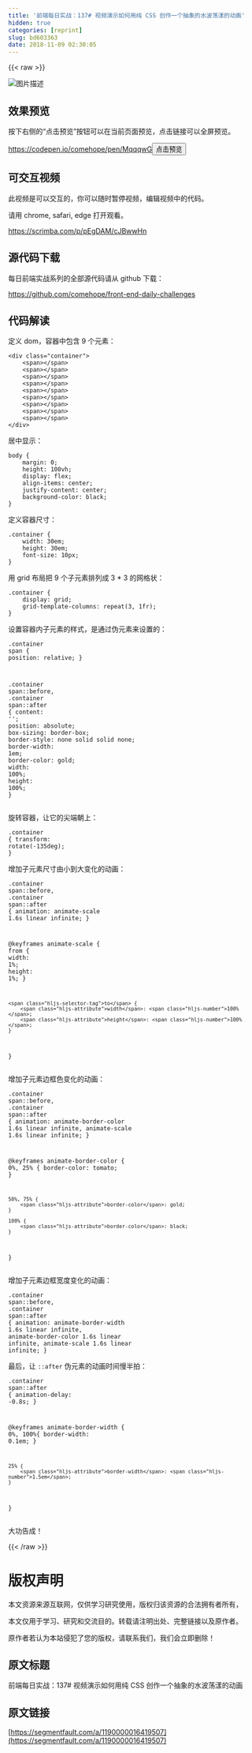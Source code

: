 ```yaml
---
title: '前端每日实战：137# 视频演示如何用纯 CSS 创作一个抽象的水波荡漾的动画'
hidden: true
categories: [reprint]
slug: bd603363
date: 2018-11-09 02:30:05
---
```


{{< raw >}}
<p><span class="img-wrap"><img data-src="/img/bVbg3CU?w=400&amp;h=301" src="https://static.alili.tech/img/bVbg3CU?w=400&amp;h=301" alt="&#x56FE;&#x7247;&#x63CF;&#x8FF0;" title="&#x56FE;&#x7247;&#x63CF;&#x8FF0;" style="cursor:pointer;display:inline"></span></p><h2 id="articleHeader0">&#x6548;&#x679C;&#x9884;&#x89C8;</h2><p>&#x6309;&#x4E0B;&#x53F3;&#x4FA7;&#x7684;&#x201C;&#x70B9;&#x51FB;&#x9884;&#x89C8;&#x201D;&#x6309;&#x94AE;&#x53EF;&#x4EE5;&#x5728;&#x5F53;&#x524D;&#x9875;&#x9762;&#x9884;&#x89C8;&#xFF0C;&#x70B9;&#x51FB;&#x94FE;&#x63A5;&#x53EF;&#x4EE5;&#x5168;&#x5C4F;&#x9884;&#x89C8;&#x3002;</p><p><a href="https://codepen.io/comehope/pen/MqqqwG" rel="nofollow noreferrer" target="_blank">https://codepen.io/comehope/pen/MqqqwG</a><button class="btn btn-xs btn-default ml10 preview" data-url="comehope/pen/MqqqwG" data-typeid="3">&#x70B9;&#x51FB;&#x9884;&#x89C8;</button></p><h2 id="articleHeader1">&#x53EF;&#x4EA4;&#x4E92;&#x89C6;&#x9891;</h2><p>&#x6B64;&#x89C6;&#x9891;&#x662F;&#x53EF;&#x4EE5;&#x4EA4;&#x4E92;&#x7684;&#xFF0C;&#x4F60;&#x53EF;&#x4EE5;&#x968F;&#x65F6;&#x6682;&#x505C;&#x89C6;&#x9891;&#xFF0C;&#x7F16;&#x8F91;&#x89C6;&#x9891;&#x4E2D;&#x7684;&#x4EE3;&#x7801;&#x3002;</p><p>&#x8BF7;&#x7528; chrome, safari, edge &#x6253;&#x5F00;&#x89C2;&#x770B;&#x3002;</p><p><a href="https://scrimba.com/p/pEgDAM/cJBwwHn" rel="nofollow noreferrer" target="_blank">https://scrimba.com/p/pEgDAM/cJBwwHn</a></p><h2 id="articleHeader2">&#x6E90;&#x4EE3;&#x7801;&#x4E0B;&#x8F7D;</h2><p>&#x6BCF;&#x65E5;&#x524D;&#x7AEF;&#x5B9E;&#x6218;&#x7CFB;&#x5217;&#x7684;&#x5168;&#x90E8;&#x6E90;&#x4EE3;&#x7801;&#x8BF7;&#x4ECE; github &#x4E0B;&#x8F7D;&#xFF1A;</p><p><a href="https://github.com/comehope/front-end-daily-challenges" rel="nofollow noreferrer" target="_blank">https://github.com/comehope/front-end-daily-challenges</a></p><h2 id="articleHeader3">&#x4EE3;&#x7801;&#x89E3;&#x8BFB;</h2><p>&#x5B9A;&#x4E49; dom&#xFF0C;&#x5BB9;&#x5668;&#x4E2D;&#x5305;&#x542B; 9 &#x4E2A;&#x5143;&#x7D20;&#xFF1A;</p><div class="widget-codetool" style="display:none"><div class="widget-codetool--inner"><span class="selectCode code-tool" data-toggle="tooltip" data-placement="top" title="" data-original-title="&#x5168;&#x9009;"></span> <span type="button" class="copyCode code-tool" data-toggle="tooltip" data-placement="top" data-clipboard-text="&lt;div class=&quot;container&quot;&gt;
    &lt;span&gt;&lt;/span&gt;
    &lt;span&gt;&lt;/span&gt;
    &lt;span&gt;&lt;/span&gt;
    &lt;span&gt;&lt;/span&gt;
    &lt;span&gt;&lt;/span&gt;
    &lt;span&gt;&lt;/span&gt;
    &lt;span&gt;&lt;/span&gt;
    &lt;span&gt;&lt;/span&gt;
    &lt;span&gt;&lt;/span&gt;
&lt;/div&gt;" title="" data-original-title="&#x590D;&#x5236;"></span> <span type="button" class="saveToNote code-tool" data-toggle="tooltip" data-placement="top" title="" data-original-title="&#x653E;&#x8FDB;&#x7B14;&#x8BB0;"></span></div></div><pre class="xml hljs"><code class="html"><span class="hljs-tag">&lt;<span class="hljs-name">div</span> <span class="hljs-attr">class</span>=<span class="hljs-string">&quot;container&quot;</span>&gt;</span>
    <span class="hljs-tag">&lt;<span class="hljs-name">span</span>&gt;</span><span class="hljs-tag">&lt;/<span class="hljs-name">span</span>&gt;</span>
    <span class="hljs-tag">&lt;<span class="hljs-name">span</span>&gt;</span><span class="hljs-tag">&lt;/<span class="hljs-name">span</span>&gt;</span>
    <span class="hljs-tag">&lt;<span class="hljs-name">span</span>&gt;</span><span class="hljs-tag">&lt;/<span class="hljs-name">span</span>&gt;</span>
    <span class="hljs-tag">&lt;<span class="hljs-name">span</span>&gt;</span><span class="hljs-tag">&lt;/<span class="hljs-name">span</span>&gt;</span>
    <span class="hljs-tag">&lt;<span class="hljs-name">span</span>&gt;</span><span class="hljs-tag">&lt;/<span class="hljs-name">span</span>&gt;</span>
    <span class="hljs-tag">&lt;<span class="hljs-name">span</span>&gt;</span><span class="hljs-tag">&lt;/<span class="hljs-name">span</span>&gt;</span>
    <span class="hljs-tag">&lt;<span class="hljs-name">span</span>&gt;</span><span class="hljs-tag">&lt;/<span class="hljs-name">span</span>&gt;</span>
    <span class="hljs-tag">&lt;<span class="hljs-name">span</span>&gt;</span><span class="hljs-tag">&lt;/<span class="hljs-name">span</span>&gt;</span>
    <span class="hljs-tag">&lt;<span class="hljs-name">span</span>&gt;</span><span class="hljs-tag">&lt;/<span class="hljs-name">span</span>&gt;</span>
<span class="hljs-tag">&lt;/<span class="hljs-name">div</span>&gt;</span></code></pre><p>&#x5C45;&#x4E2D;&#x663E;&#x793A;&#xFF1A;</p><div class="widget-codetool" style="display:none"><div class="widget-codetool--inner"><span class="selectCode code-tool" data-toggle="tooltip" data-placement="top" title="" data-original-title="&#x5168;&#x9009;"></span> <span type="button" class="copyCode code-tool" data-toggle="tooltip" data-placement="top" data-clipboard-text="body {
    margin: 0;
    height: 100vh;
    display: flex;
    align-items: center;
    justify-content: center;
    background-color: black;
}" title="" data-original-title="&#x590D;&#x5236;"></span> <span type="button" class="saveToNote code-tool" data-toggle="tooltip" data-placement="top" title="" data-original-title="&#x653E;&#x8FDB;&#x7B14;&#x8BB0;"></span></div></div><pre class="css hljs"><code class="css"><span class="hljs-selector-tag">body</span> {
    <span class="hljs-attribute">margin</span>: <span class="hljs-number">0</span>;
    <span class="hljs-attribute">height</span>: <span class="hljs-number">100vh</span>;
    <span class="hljs-attribute">display</span>: flex;
    <span class="hljs-attribute">align-items</span>: center;
    <span class="hljs-attribute">justify-content</span>: center;
    <span class="hljs-attribute">background-color</span>: black;
}</code></pre><p>&#x5B9A;&#x4E49;&#x5BB9;&#x5668;&#x5C3A;&#x5BF8;&#xFF1A;</p><div class="widget-codetool" style="display:none"><div class="widget-codetool--inner"><span class="selectCode code-tool" data-toggle="tooltip" data-placement="top" title="" data-original-title="&#x5168;&#x9009;"></span> <span type="button" class="copyCode code-tool" data-toggle="tooltip" data-placement="top" data-clipboard-text=".container {
    width: 30em;
    height: 30em;
    font-size: 10px;
}" title="" data-original-title="&#x590D;&#x5236;"></span> <span type="button" class="saveToNote code-tool" data-toggle="tooltip" data-placement="top" title="" data-original-title="&#x653E;&#x8FDB;&#x7B14;&#x8BB0;"></span></div></div><pre class="css hljs"><code class="css"><span class="hljs-selector-class">.container</span> {
    <span class="hljs-attribute">width</span>: <span class="hljs-number">30em</span>;
    <span class="hljs-attribute">height</span>: <span class="hljs-number">30em</span>;
    <span class="hljs-attribute">font-size</span>: <span class="hljs-number">10px</span>;
}</code></pre><p>&#x7528; grid &#x5E03;&#x5C40;&#x628A; 9 &#x4E2A;&#x5B50;&#x5143;&#x7D20;&#x6392;&#x5217;&#x6210; 3 * 3 &#x7684;&#x7F51;&#x683C;&#x72B6;&#xFF1A;</p><div class="widget-codetool" style="display:none"><div class="widget-codetool--inner"><span class="selectCode code-tool" data-toggle="tooltip" data-placement="top" title="" data-original-title="&#x5168;&#x9009;"></span> <span type="button" class="copyCode code-tool" data-toggle="tooltip" data-placement="top" data-clipboard-text=".container {
    display: grid;
    grid-template-columns: repeat(3, 1fr);
}" title="" data-original-title="&#x590D;&#x5236;"></span> <span type="button" class="saveToNote code-tool" data-toggle="tooltip" data-placement="top" title="" data-original-title="&#x653E;&#x8FDB;&#x7B14;&#x8BB0;"></span></div></div><pre class="css hljs"><code class="css"><span class="hljs-selector-class">.container</span> {
    <span class="hljs-attribute">display</span>: grid;
    <span class="hljs-attribute">grid-template-columns</span>: <span class="hljs-built_in">repeat</span>(3, 1fr);
}</code></pre><p>&#x8BBE;&#x7F6E;&#x5BB9;&#x5668;&#x5185;&#x5B50;&#x5143;&#x7D20;&#x7684;&#x6837;&#x5F0F;&#xFF0C;&#x662F;&#x901A;&#x8FC7;&#x4F2A;&#x5143;&#x7D20;&#x6765;&#x8BBE;&#x7F6E;&#x7684;&#xFF1A;</p><div class="widget-codetool" style="display:none"><div class="widget-codetool--inner"><span class="selectCode code-tool" data-toggle="tooltip" data-placement="top" title="" data-original-title="&#x5168;&#x9009;"></span> <span type="button" class="copyCode code-tool" data-toggle="tooltip" data-placement="top" data-clipboard-text=".container span {
    position: relative;
}

.container span::before,
.container span::after 
{
    content: &apos;&apos;;
    position: absolute;
    box-sizing: border-box;
    border-style: none solid solid none;
    border-width: 1em;
    border-color: gold;
    width: 100%;
    height: 100%;
}" title="" data-original-title="&#x590D;&#x5236;"></span> <span type="button" class="saveToNote code-tool" data-toggle="tooltip" data-placement="top" title="" data-original-title="&#x653E;&#x8FDB;&#x7B14;&#x8BB0;"></span></div></div><pre class="css hljs"><code class="css"><span class="hljs-selector-class">.container</span> <span class="hljs-selector-tag">span</span> {
    <span class="hljs-attribute">position</span>: relative;
}

<span class="hljs-selector-class">.container</span> <span class="hljs-selector-tag">span</span><span class="hljs-selector-pseudo">::before</span>,
<span class="hljs-selector-class">.container</span> <span class="hljs-selector-tag">span</span><span class="hljs-selector-pseudo">::after</span> 
{
    <span class="hljs-attribute">content</span>: <span class="hljs-string">&apos;&apos;</span>;
    <span class="hljs-attribute">position</span>: absolute;
    <span class="hljs-attribute">box-sizing</span>: border-box;
    <span class="hljs-attribute">border-style</span>: none solid solid none;
    <span class="hljs-attribute">border-width</span>: <span class="hljs-number">1em</span>;
    <span class="hljs-attribute">border-color</span>: gold;
    <span class="hljs-attribute">width</span>: <span class="hljs-number">100%</span>;
    <span class="hljs-attribute">height</span>: <span class="hljs-number">100%</span>;
}</code></pre><p>&#x65CB;&#x8F6C;&#x5BB9;&#x5668;&#xFF0C;&#x8BA9;&#x5B83;&#x7684;&#x5C16;&#x7AEF;&#x671D;&#x4E0A;&#xFF1A;</p><div class="widget-codetool" style="display:none"><div class="widget-codetool--inner"><span class="selectCode code-tool" data-toggle="tooltip" data-placement="top" title="" data-original-title="&#x5168;&#x9009;"></span> <span type="button" class="copyCode code-tool" data-toggle="tooltip" data-placement="top" data-clipboard-text=".container {
    transform: rotate(-135deg);
}" title="" data-original-title="&#x590D;&#x5236;"></span> <span type="button" class="saveToNote code-tool" data-toggle="tooltip" data-placement="top" title="" data-original-title="&#x653E;&#x8FDB;&#x7B14;&#x8BB0;"></span></div></div><pre class="css hljs"><code class="css"><span class="hljs-selector-class">.container</span> {
    <span class="hljs-attribute">transform</span>: <span class="hljs-built_in">rotate</span>(-135deg);
}</code></pre><p>&#x589E;&#x52A0;&#x5B50;&#x5143;&#x7D20;&#x5C3A;&#x5BF8;&#x7531;&#x5C0F;&#x5230;&#x5927;&#x53D8;&#x5316;&#x7684;&#x52A8;&#x753B;&#xFF1A;</p><div class="widget-codetool" style="display:none"><div class="widget-codetool--inner"><span class="selectCode code-tool" data-toggle="tooltip" data-placement="top" title="" data-original-title="&#x5168;&#x9009;"></span> <span type="button" class="copyCode code-tool" data-toggle="tooltip" data-placement="top" data-clipboard-text=".container span::before,
.container span::after 
{
    animation: 
        animate-scale 1.6s linear infinite;
}

@keyframes animate-scale {
    from {
        width: 1%;
        height: 1%;
    }

    to {
        width: 100%;
        height: 100%;
    }
}" title="" data-original-title="&#x590D;&#x5236;"></span> <span type="button" class="saveToNote code-tool" data-toggle="tooltip" data-placement="top" title="" data-original-title="&#x653E;&#x8FDB;&#x7B14;&#x8BB0;"></span></div></div><pre class="css hljs"><code class="css"><span class="hljs-selector-class">.container</span> <span class="hljs-selector-tag">span</span><span class="hljs-selector-pseudo">::before</span>,
<span class="hljs-selector-class">.container</span> <span class="hljs-selector-tag">span</span><span class="hljs-selector-pseudo">::after</span> 
{
    <span class="hljs-attribute">animation</span>: 
        animate-scale <span class="hljs-number">1.6s</span> linear infinite;
}

@<span class="hljs-keyword">keyframes</span> animate-scale {
    <span class="hljs-selector-tag">from</span> {
        <span class="hljs-attribute">width</span>: <span class="hljs-number">1%</span>;
        <span class="hljs-attribute">height</span>: <span class="hljs-number">1%</span>;
    }

    <span class="hljs-selector-tag">to</span> {
        <span class="hljs-attribute">width</span>: <span class="hljs-number">100%</span>;
        <span class="hljs-attribute">height</span>: <span class="hljs-number">100%</span>;
    }
}</code></pre><p>&#x589E;&#x52A0;&#x5B50;&#x5143;&#x7D20;&#x8FB9;&#x6846;&#x8272;&#x53D8;&#x5316;&#x7684;&#x52A8;&#x753B;&#xFF1A;</p><div class="widget-codetool" style="display:none"><div class="widget-codetool--inner"><span class="selectCode code-tool" data-toggle="tooltip" data-placement="top" title="" data-original-title="&#x5168;&#x9009;"></span> <span type="button" class="copyCode code-tool" data-toggle="tooltip" data-placement="top" data-clipboard-text=".container span::before,
.container span::after 
{
    animation: 
        animate-border-color 1.6s linear infinite,
        animate-scale 1.6s linear infinite;
}

@keyframes animate-border-color {
    0%, 25% {
        border-color: tomato;
    }

    50%, 75% {
        border-color: gold;
    }

    100% {
        border-color: black;
    }
}" title="" data-original-title="&#x590D;&#x5236;"></span> <span type="button" class="saveToNote code-tool" data-toggle="tooltip" data-placement="top" title="" data-original-title="&#x653E;&#x8FDB;&#x7B14;&#x8BB0;"></span></div></div><pre class="css hljs"><code class="css"><span class="hljs-selector-class">.container</span> <span class="hljs-selector-tag">span</span><span class="hljs-selector-pseudo">::before</span>,
<span class="hljs-selector-class">.container</span> <span class="hljs-selector-tag">span</span><span class="hljs-selector-pseudo">::after</span> 
{
    <span class="hljs-attribute">animation</span>: 
        animate-border-color <span class="hljs-number">1.6s</span> linear infinite,
        animate-scale <span class="hljs-number">1.6s</span> linear infinite;
}

@<span class="hljs-keyword">keyframes</span> animate-border-color {
    0%, 25% {
        <span class="hljs-attribute">border-color</span>: tomato;
    }

    50%, 75% {
        <span class="hljs-attribute">border-color</span>: gold;
    }

    100% {
        <span class="hljs-attribute">border-color</span>: black;
    }
}</code></pre><p>&#x589E;&#x52A0;&#x5B50;&#x5143;&#x7D20;&#x8FB9;&#x6846;&#x5BBD;&#x5EA6;&#x53D8;&#x5316;&#x7684;&#x52A8;&#x753B;&#xFF1A;</p><div class="widget-codetool" style="display:none"><div class="widget-codetool--inner"><span class="selectCode code-tool" data-toggle="tooltip" data-placement="top" title="" data-original-title="&#x5168;&#x9009;"></span> <span type="button" class="copyCode code-tool" data-toggle="tooltip" data-placement="top" data-clipboard-text=".container span::before,
.container span::after 
{
    animation: 
        animate-border-width 1.6s linear infinite,
        animate-border-color 1.6s linear infinite,
        animate-scale 1.6s linear infinite;
}" title="" data-original-title="&#x590D;&#x5236;"></span> <span type="button" class="saveToNote code-tool" data-toggle="tooltip" data-placement="top" title="" data-original-title="&#x653E;&#x8FDB;&#x7B14;&#x8BB0;"></span></div></div><pre class="css hljs"><code class="css"><span class="hljs-selector-class">.container</span> <span class="hljs-selector-tag">span</span><span class="hljs-selector-pseudo">::before</span>,
<span class="hljs-selector-class">.container</span> <span class="hljs-selector-tag">span</span><span class="hljs-selector-pseudo">::after</span> 
{
    <span class="hljs-attribute">animation</span>: 
        animate-border-width <span class="hljs-number">1.6s</span> linear infinite,
        animate-border-color <span class="hljs-number">1.6s</span> linear infinite,
        animate-scale <span class="hljs-number">1.6s</span> linear infinite;
}</code></pre><p>&#x6700;&#x540E;&#xFF0C;&#x8BA9; <code>::after</code> &#x4F2A;&#x5143;&#x7D20;&#x7684;&#x52A8;&#x753B;&#x65F6;&#x95F4;&#x6162;&#x534A;&#x62CD;&#xFF1A;</p><div class="widget-codetool" style="display:none"><div class="widget-codetool--inner"><span class="selectCode code-tool" data-toggle="tooltip" data-placement="top" title="" data-original-title="&#x5168;&#x9009;"></span> <span type="button" class="copyCode code-tool" data-toggle="tooltip" data-placement="top" data-clipboard-text=".container span::after {
    animation-delay: -0.8s;
}

@keyframes animate-border-width {
    0%, 100%{
        border-width: 0.1em;
    }

    25% {
        border-width: 1.5em;
    }
}" title="" data-original-title="&#x590D;&#x5236;"></span> <span type="button" class="saveToNote code-tool" data-toggle="tooltip" data-placement="top" title="" data-original-title="&#x653E;&#x8FDB;&#x7B14;&#x8BB0;"></span></div></div><pre class="css hljs"><code class="css"><span class="hljs-selector-class">.container</span> <span class="hljs-selector-tag">span</span><span class="hljs-selector-pseudo">::after</span> {
    <span class="hljs-attribute">animation-delay</span>: -<span class="hljs-number">0.8s</span>;
}

@<span class="hljs-keyword">keyframes</span> animate-border-width {
    0%, 100%{
        <span class="hljs-attribute">border-width</span>: <span class="hljs-number">0.1em</span>;
    }

    25% {
        <span class="hljs-attribute">border-width</span>: <span class="hljs-number">1.5em</span>;
    }
}</code></pre><p>&#x5927;&#x529F;&#x544A;&#x6210;&#xFF01;</p>
{{< /raw >}}

# 版权声明
本文资源来源互联网，仅供学习研究使用，版权归该资源的合法拥有者所有，

本文仅用于学习、研究和交流目的。转载请注明出处、完整链接以及原作者。 

原作者若认为本站侵犯了您的版权，请联系我们，我们会立即删除！

## 原文标题
前端每日实战：137# 视频演示如何用纯 CSS 创作一个抽象的水波荡漾的动画

## 原文链接
[https://segmentfault.com/a/1190000016419507](https://segmentfault.com/a/1190000016419507)

